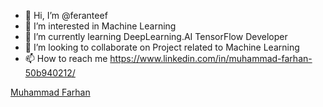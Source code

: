 - 👋 Hi, I’m @feranteef
- 👀 I’m interested in Machine Learning
- 🌱 I’m currently learning DeepLearning.AI TensorFlow Developer
- 💞️ I’m looking to collaborate on Project related to Machine Learning
- 📫 How to reach me https://www.linkedin.com/in/muhammad-farhan-50b940212/

<div class="badge-base LI-profile-badge" data-locale="en_US" data-size="large" data-theme="light" data-type="HORIZONTAL" data-vanity="muhammad-farhan-50b940212" data-version="v1"><a class="badge-base__link LI-simple-link" href="https://id.linkedin.com/in/muhammad-farhan-50b940212?trk=profile-badge">Muhammad Farhan</a></div>
              

<!---
feranteef/feranteef is a ✨ special ✨ repository because its `README.md` (this file) appears on your GitHub profile.
You can click the Preview link to take a look at your changes.
--->
